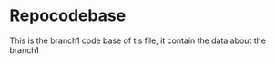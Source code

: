 # Repocodebase


This is the branch1  code base of tis file, it contain the data about the branch1

